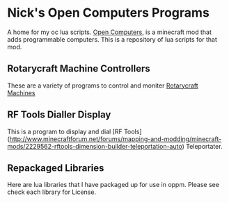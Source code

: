 # Nick's Open Computers Programs
A home for my oc lua scripts. [Open Computers](http://ocdoc.cil.li/), is a minecraft mod that adds programmable computers. This is a repository of lua scripts for that mod.

## Rotarycraft Machine Controllers
These are a variety of programs to control and moniter [Rotarycraft Machines](http://rotarycraft.wikia.com/wiki/RotaryCraft_Wiki)

## RF Tools Dialler Display
This is a program to display and dial [RF Tools] (http://www.minecraftforum.net/forums/mapping-and-modding/minecraft-mods/2229562-rftools-dimension-builder-teleportation-auto) Teleportater.

## Repackaged Libraries 
Here are lua libraries that I have packaged up for use in oppm. Please see check each library for License.
